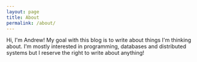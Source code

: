 ```yaml
---
layout: page
title: About
permalink: /about/
---
```


Hi, I'm Andrew! My goal with this blog is to write about things I'm thinking about.  I'm mostly interested in programming, databases and distributed systems but I reserve the right to write about anything!
